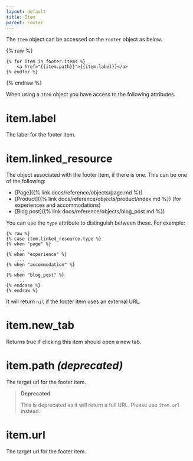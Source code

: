 ```yaml
---
layout: default
title: Item
parent: Footer
---
```


The `Item` object can be accessed on the `Footer` object as below.

{% raw %}
```liquid
{% for item in footer.items %}
    <a href="{{item.path}}">{{item.label}}</a>
{% endfor %}
```
{% endraw %}

When using a `Item` object you have access to the following attributes.

# item.label

The label for the footer item.

# item.linked_resource

The object associated with the footer item, if there is one. This can be one of the following:

- [Page]({% link docs/reference/objects/page.md %})
- [Product]({% link docs/reference/objects/product/index.md %}) (for experiences and accommodations)
- [Blog post]({% link docs/reference/objects/blog_post.md %})

You can use the `type` attribute to distinguish between these. For example:

```
{% raw %}
{% case item.linked_resource.type %}
{% when "page" %}
    ...
{% when "experience" %}
    ...
{% when "accommodation" %}
    ...
{% when "blog_post" %}
    ...
{% endcase %}
{% endraw %}
```

It will return `nil` if the footer item uses an external URL.

# item.new_tab

Returns true if clicking this item should open a new tab.

# item.path _(deprecated)_

The target url for the footer item.

> **Deprecated**
>
> This is deprecated as it will return a full URL. Please use `item.url` instead.

# item.url

The target url for the footer item.

